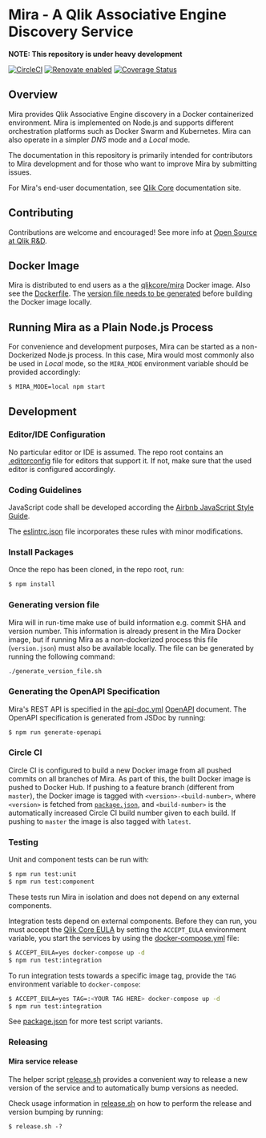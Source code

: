 # Mira - A Qlik Associative Engine Discovery Service

**NOTE: This repository is under heavy development**

[![CircleCI](https://circleci.com/gh/qlik-oss/mira.svg?style=shield)](https://circleci.com/gh/qlik-oss/mira)
[![Renovate enabled](https://img.shields.io/badge/renovate-enabled-brightgreen.svg)](https://renovatebot.com/)
[![Coverage Status](https://coveralls.io/repos/github/qlik-oss/mira/badge.svg?branch=enableCoveralls)](https://coveralls.io/github/qlik-oss/mira?branch=enableCoveralls)

## Overview

Mira provides Qlik Associative Engine discovery in a Docker containerized environment. Mira is implemented on Node.js and supports different orchestration platforms such as Docker Swarm and Kubernetes. Mira can also operate in a simpler _DNS_ mode and a _Local_ mode.

The documentation in this repository is primarily intended for contributors to Mira development and for those who want to improve Mira by submitting issues.

For Mira's end-user documentation, see [Qlik Core](https://core.qlik.com/services/mira/) documentation site.

## Contributing

Contributions are welcome and encouraged! See more info at [Open Source at Qlik R&D](https://github.com/qlik-oss/open-source).

## Docker Image

Mira is distributed to end users as a the [qlikcore/mira](https://hub.docker.com/r/qlikcore/mira) Docker image. Also see the [Dockerfile](./Dockerfile). The [version file needs to be generated](#generating-version-file) before building the Docker image locally.

## Running Mira as a Plain Node.js Process

For convenience and development purposes, Mira can be started as a non-Dockerized Node.js process. In this case, Mira would most commonly also be used in _Local_ mode, so the `MIRA_MODE` environment variable should be provided accordingly:

```sh
$ MIRA_MODE=local npm start
```

## Development

### Editor/IDE Configuration

No particular editor or IDE is assumed. The repo root contains an [.editorconfig](./.editorconfig) file for editors that support it. If not, make sure that the used editor is configured accordingly.

### Coding Guidelines

JavaScript code shall be developed according the [Airbnb JavaScript Style Guide](https://github.com/airbnb/javascript).

The [eslintrc.json](./eslintrc.json) file incorporates these rules with minor modifications.

### Install Packages

Once the repo has been cloned, in the repo root, run:

```sh
$ npm install
```

### Generating version file

Mira will in run-time make use of build information e.g. commit SHA and version number.
This information is already present in the Mira Docker image, but if running Mira as a non-dockerized process this file (`version.json`) must also be available locally.
The file can be generated by running the following command:

```bash
./generate_version_file.sh
```

### Generating the OpenAPI Specification

Mira's REST API is specified in the [api-doc.yml](./doc/api-doc.yml) [OpenAPI](https://www.openapis.org/) document. The OpenAPI specification is generated from JSDoc by running:

```sh
$ npm run generate-openapi
```

### Circle CI

Circle CI is configured to build a new Docker image from all pushed commits on all branches of Mira. As part of this, the built Docker image is pushed to Docker Hub. If pushing to a feature branch (different from `master`), the Docker image is tagged with `<version>-<build-number>`, where `<version>` is fetched from [`package.json`](./package.json), and `<build-number>` is the automatically increased Circle CI build number given to each build. If pushing to `master` the image is also tagged with `latest`.

### Testing

Unit and component tests can be run with:

```sh
$ npm run test:unit
$ npm run test:component
```

These tests run Mira in isolation and does not depend on any external components.

Integration tests depend on external components. Before they can run, you must accept the [Qlik Core EULA](https://core.qlik.com/eula/) by setting the `ACCEPT_EULA` environment variable, you start the services by using the [docker-compose.yml](./docker-compose.yml) file:

```sh
$ ACCEPT_EULA=yes docker-compose up -d
$ npm run test:integration
```

To run integration tests towards a specific image tag, provide the `TAG` environment variable to `docker-compose`:

```bash
$ ACCEPT_EULA=yes TAG=:<YOUR TAG HERE> docker-compose up -d
$ npm run test:integration
```

See [package.json](./package.json) for more test script variants.

### Releasing

#### Mira service release

The helper script [release.sh](./release.sh) provides a convenient way to release a new version of the service and to automatically bump versions as needed.

Check usage information in [release.sh](./release.sh) on how to perform the release and version bumping by running:

```
$ release.sh -?
```
